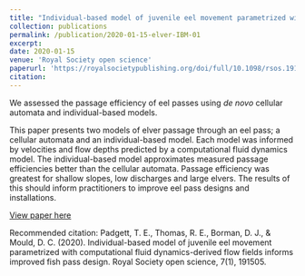 ```yaml
---
title: "Individual-based model of juvenile eel movement parametrized with computational fluid dynamics-derived flow fields informs improved fish pass design"
collection: publications
permalink: /publication/2020-01-15-elver-IBM-01
excerpt: 
date: 2020-01-15
venue: 'Royal Society open science'
paperurl: 'https://royalsocietypublishing.org/doi/full/10.1098/rsos.191505'
citation: 
---
```


We assessed the passage efficiency of eel passes using _de novo_ cellular automata and individual-based models.

This paper presents two models of elver passage through an eel pass; a cellular automata and an individual-based model. Each model was informed by velocities and flow depths predicted by a computational fluid dynamics model. The individual-based model approximates measured passage efficiencies better than the cellular automata. Passage efficiency was greatest for shallow slopes, low discharges and large elvers. The results of this should inform practitioners to improve eel pass designs and installations.

[View paper here](https://royalsocietypublishing.org/doi/full/10.1098/rsos.191505)

Recommended citation: Padgett, T. E., Thomas, R. E., Borman, D. J., & Mould, D. C. (2020). Individual-based model of juvenile eel movement parametrized with computational fluid dynamics-derived flow fields informs improved fish pass design. Royal Society open science, 7(1), 191505.